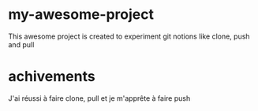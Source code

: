 # my-awesome-project
This awesome project is created to experiment git notions like clone, push and pull

# achivements
J'ai réussi à faire clone, pull et je m'apprête à faire push
